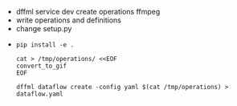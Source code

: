 * dffml service dev create operations ffmpeg
* write operations and definitions
* change setup.py
* 
    ```
    pip install -e .

    cat > /tmp/operations/ <<EOF
    convert_to_gif
    EOF

    dffml dataflow create -config yaml $(cat /tmp/operations) > dataflow.yaml

    

    ```

